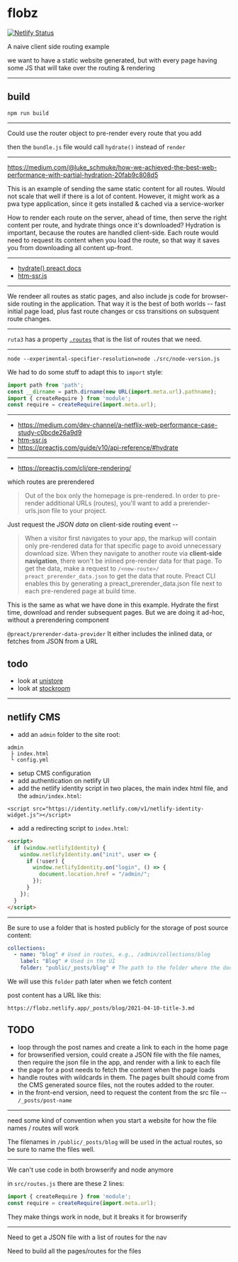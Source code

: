 # flobz

[![Netlify Status](https://api.netlify.com/api/v1/badges/5c0cc90e-7806-455e-9444-6fc5705baa00/deploy-status)](https://app.netlify.com/sites/flobz/deploys)

A naive client side routing example

we want to have a static website generated, but with every page having
some JS that will take over the routing & rendering

---------------------------------------

## build
```
npm run build
```


--------------------------------------

Could use the router object to pre-render every route that you add

then the `bundle.js` file would call `hydrate()` instead of `render`

--------------------------------------------

https://medium.com/@luke_schmuke/how-we-achieved-the-best-web-performance-with-partial-hydration-20fab9c808d5

This is an example of sending the same static content for all routes. Would not scale that well if there is a lot of content. However, it might work as a pwa type application, since it gets installed & cached via a service-worker

How to render each route on the server, ahead of time, then serve the right
content per route, and hydrate things once it's downloaded? Hydration is 
important, because the routes are handled client-side. Each route would
need to request its content when you load the route, so that way it saves you from downloading all content up-front.

----------------------------------------------------------------------

* [hydrate() preact docs](https://preactjs.com/guide/v10/api-reference/#hydrate)
* [htm-ssr.js](https://gist.github.com/developit/699c8d8f180a1e4eed58167f9c6711be)

---------------------------------------------------

We rendeer all routes as static pages, and also include js code for 
browser-side routing in the application. That way it is the best of both
worlds -- fast initial page load, plus fast route changes or css
transitions on subsquent route changes.

--------------------------------

`ruta3` has a property [`.routes`](https://github.com/bevacqua/ruta3/blob/master/index.js#L66) that is the list of routes that we need.

------------------------------------------

```
node --experimental-specifier-resolution=node ./src/node-version.js 
```

We had to do some stuff to adapt this to `import` style:
```js
import path from 'path';
const __dirname = path.dirname(new URL(import.meta.url).pathname);
import { createRequire } from 'module';
const require = createRequire(import.meta.url);
```

-------------------------------------

* https://medium.com/dev-channel/a-netflix-web-performance-case-study-c0bcde26a9d9
* [htm-ssr.js](https://gist.github.com/developit/699c8d8f180a1e4eed58167f9c6711be)
* https://preactjs.com/guide/v10/api-reference/#hydrate


----------------------------------------------


* https://preactjs.com/cli/pre-rendering/

which routes are prerendered
> Out of the box only the homepage is pre-rendered. In order to pre-render additional URLs (routes), you'll want to add a prerender-urls.json file to your project. 

Just request the *JSON data* on client-side routing event --

> When a visitor first navigates to your app, the markup will contain only pre-rendered data for that specific page to avoid unnecessary download size. When they navigate to another route via **client-side navigation**, there won't be inlined pre-render data for that page. To get the data, make a request to `/<new-route>/ preact_prerender_data.json` to get the data that route. Preact CLI enables this by generating a preact_prerender_data.json file next to each pre-rendered page at build time.

This is the same as what we have done in this example. Hydrate the first time,
download and render subsequent pages. But we are doing it ad-hoc, without a prerendering component


`@preact/prerender-data-provider`
It either includes the inlined data, or fetches from JSON from a URL


## todo
* look at [unistore](https://github.com/developit/unistore)
* look at [stockroom](https://github.com/developit/stockroom)


----------------------------------------------

## netlify CMS

* add an `admin` folder to the site root:
```
admin
 ├ index.html
 └ config.yml
```

* setup CMS configuration
* add authentication on netlify UI
* add the netlify identity script in two places, the main index html file,
and the `admin/index.html`:

```
<script src="https://identity.netlify.com/v1/netlify-identity-widget.js"></script>
```

* add a redirecting script to `index.html`:
```html
<script>
  if (window.netlifyIdentity) {
    window.netlifyIdentity.on("init", user => {
      if (!user) {
        window.netlifyIdentity.on("login", () => {
          document.location.href = "/admin/";
        });
      }
    });
  }
</script>
```

--------------------------------------------------

Be sure to use a folder that is hosted publicly for the storage of post source
content: 

```yml
collections:
  - name: "blog" # Used in routes, e.g., /admin/collections/blog
    label: "Blog" # Used in the UI
    folder: "public/_posts/blog" # The path to the folder where the documents are stored
```

We will use this `folder` path later when we fetch content

post content has a URL like this:
```
https://flobz.netlify.app/_posts/blog/2021-04-10-title-3.md
```

## TODO
* loop through the post names and create a link to each in the home page
* for browserified version, could create a JSON file with the file names, then
  require the json file in the app, and render with a link to each file
* the page for a post needs to fetch the content when the page loads
* handle routes with wildcards in them. The pages built should come from
  the CMS generated source files, not the routes added to the router.
* in the front-end version, need to request the content from the src file --
  `/_posts/post-name`

---------------------------------------------

need some kind of convention when you start a website for how the file names
/ routes will work


The filenames in `/public/_posts/blog` will be used in the actual routes,
so be sure to name the files well.

----------------------------------------------

We can't use code in both browserify and node anymore

in `src/routes.js` there are these 2 lines:
```js
import { createRequire } from 'module';
const require = createRequire(import.meta.url);
```

They make things work in node, but it breaks it for browserify

---------------------------------------------

Need to get a JSON file with a list of routes for the nav

Need to build all the pages/routes for the files
